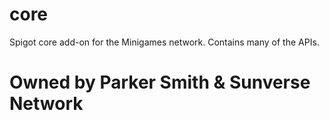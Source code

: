 # core
Spigot core add-on for the Minigames network. Contains many of the APIs.

# Owned by Parker Smith & Sunverse Network
